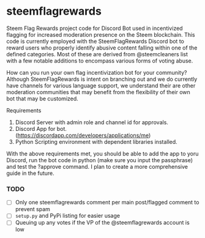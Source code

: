 # steemflagrewards
Steem Flag Rewards project code for Discord Bot used in incentivized flagging for increased moderation presence on the Steem blockchain.
This code is currently employed with the SteemFlagRewards Discord bot to reward users who properly identify abusive content falling within one of the defined categories. Most of these are derived from @steemcleaners list with a few notable additions to encompass various forms of voting abuse.

How can you run your own flag incentivization bot for your community? Although SteemFlagRewards is intent on branching out and we do currently have channels for various language support, we understand their are other moderation communities that may benefit from the flexibility of their own bot that may be customized.

Requirements
1. Discord Server with admin role and channel id for approvals.
2. Discord App for bot. (https://discordapp.com/developers/applications/me)
3. Python Scripting environment with dependent libraries installed.

With the above requirements met, you should be able to add the app to yoru Discord, run the bot code in python (make sure you input the passphrase) and test the ?approve command. I plan to create a more comprehensive guide in the future.

### TODO
- [ ] Only one steemflagrewards comment per main post/flagged comment to prevent spam
- [ ] `setup.py` and PyPi listing for easier usage
- [ ] Queuing up any votes if the VP of the @steemflagrewards account is low
